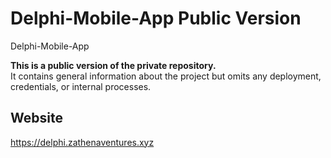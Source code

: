 # Delphi-Mobile-App Public Version

Delphi-Mobile-App

**This is a public version of the private repository.**  
It contains general information about the project but omits any deployment, credentials, or internal processes.



## Website
https://delphi.zathenaventures.xyz

